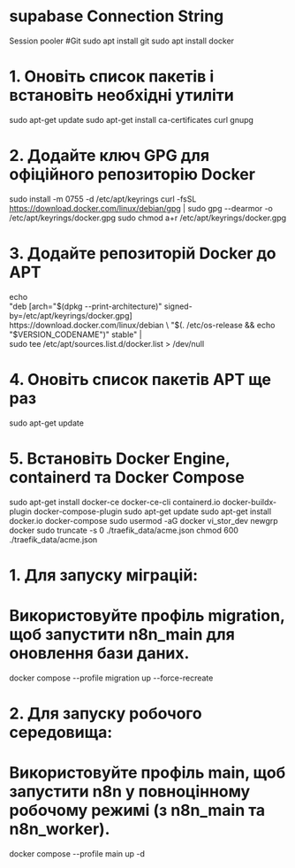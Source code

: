 # supabase Connection String 
Session pooler
#Git
sudo apt install git
sudo apt install docker
# 1. Оновіть список пакетів і встановіть необхідні утиліти
sudo apt-get update
sudo apt-get install ca-certificates curl gnupg
# 2. Додайте ключ GPG для офіційного репозиторію Docker
sudo install -m 0755 -d /etc/apt/keyrings
curl -fsSL https://download.docker.com/linux/debian/gpg | sudo gpg --dearmor -o /etc/apt/keyrings/docker.gpg
sudo chmod a+r /etc/apt/keyrings/docker.gpg
# 3. Додайте репозиторій Docker до APT
echo \
  "deb [arch="$(dpkg --print-architecture)" signed-by=/etc/apt/keyrings/docker.gpg] https://download.docker.com/linux/debian \
  "$(. /etc/os-release && echo "$VERSION_CODENAME")" stable" | \
  sudo tee /etc/apt/sources.list.d/docker.list > /dev/null
# 4. Оновіть список пакетів APT ще раз
sudo apt-get update
# 5. Встановіть Docker Engine, containerd та Docker Compose
sudo apt-get install docker-ce docker-ce-cli containerd.io docker-buildx-plugin docker-compose-plugin
sudo apt-get update
sudo apt-get install docker.io docker-compose
sudo usermod -aG docker vi_stor_dev
newgrp docker
sudo truncate -s 0 ./traefik_data/acme.json
chmod 600 ./traefik_data/acme.json
# 1. Для запуску міграцій:
# Використовуйте профіль migration, щоб запустити n8n_main для оновлення бази даних.
docker compose --profile migration up --force-recreate
# 2. Для запуску робочого середовища:
# Використовуйте профіль main, щоб запустити n8n у повноцінному робочому режимі (з n8n_main та n8n_worker).
docker compose --profile main up -d
